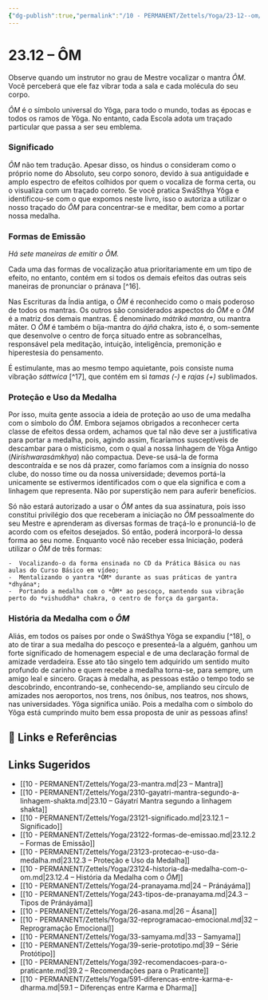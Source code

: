 ```yaml
---
{"dg-publish":true,"permalink":"/10 - PERMANENT/Zettels/Yoga/23-12--om/","title":"23.12 – ÔM","tags":["source/trato-yoga","type/concept"],"noteIcon":""}
---
```



# 23.12 – ÔM

Observe quando um instrutor no grau de Mestre vocalizar o mantra *ÔM*. Você perceberá que ele faz vibrar toda a sala e cada molécula do seu corpo.

*ÔM* é o símbolo universal do Yôga, para todo o mundo, todas as épocas e todos os ramos de Yôga. No entanto, cada Escola adota um traçado particular que passa a ser seu emblema.

### Significado
*ÔM* não tem tradução. Apesar disso, os hindus o consideram como o próprio nome do Absoluto, seu corpo sonoro, devido à sua antiguidade e amplo espectro de efeitos colhidos por quem o vocaliza de forma certa, ou o visualiza com um traçado correto. Se você pratica SwáSthya Yôga e identificou-se com o que expomos neste livro, isso o autoriza a utilizar o nosso traçado do *ÔM* para concentrar-se e meditar, bem como a portar nossa medalha.
### Formas de Emissão
**Há sete maneiras de emitir o *ÔM**.*

Cada uma das formas de vocalização atua prioritariamente em um tipo de efeito, no entanto, contém em si todos os demais efeitos das outras seis maneiras de pronunciar o pránava [^16].

Nas Escrituras da Índia antiga, o *ÔM* é reconhecido como o mais poderoso de todos os mantras. Os outros são considerados aspectos do *ÔM* e o *ÔM* é a matriz dos demais mantras. É denominado *mátriká mantra*, ou mantra māter. O *ÔM* é também o bíja-mantra do *ájñá* chakra, isto é, o som-semente que desenvolve o centro de força situado entre as sobrancelhas, responsável pela meditação, intuição, inteligência, premonição e hiperestesia do pensamento.

É estimulante, mas ao mesmo tempo aquietante, pois consiste numa vibração *sáttwica* [^17], que contém em si *tamas (-)* e *rajas (+)* sublimados.
### Proteção e Uso da Medalha
Por isso, muita gente associa a ideia de proteção ao uso de uma medalha com o símbolo do *ÔM*. Embora sejamos obrigados a reconhecer certa classe de efeitos dessa ordem, achamos que tal não deve ser a justificativa para portar a medalha, pois, agindo assim, ficaríamos susceptíveis de descambar para o misticismo, com o qual a nossa linhagem de Yôga Antigo (*Niríshwarasámkhya*) não compactua. Deve-se usá-la de forma descontraída e se nos dá prazer, como faríamos com a insígnia do nosso clube, do nosso time ou da nossa universidade; devemos portá-la unicamente se estivermos identificados com o que ela significa e com a linhagem que representa. Não por superstição nem para auferir benefícios.

Só não estará autorizado a usar o *ÔM* antes da sua assinatura, pois isso constitui privilégio dos que receberam a iniciação no *ÔM* pessoalmente do seu Mestre e aprenderam as diversas formas de traçá-lo e pronunciá-lo de acordo com os efeitos desejados. Só então, poderá incorporá-lo dessa forma ao seu nome. Enquanto você não receber essa Iniciação, poderá utilizar o *ÔM* de três formas:

    -  Vocalizando-o da forma ensinada no CD da Prática Básica ou nas aulas do Curso Básico em vídeo;
    -  Mentalizando o yantra *ÔM* durante as suas práticas de yantra *dhyána*;
    -  Portando a medalha com o *ÔM* ao pescoço, mantendo sua vibração perto do *vishuddha* chakra, o centro de força da garganta.
### História da Medalha com o *ÔM*
Aliás, em todos os países por onde o SwáSthya Yôga se expandiu [^18], o ato de tirar a sua medalha do pescoço e presenteá-la a alguém, ganhou um forte significado de homenagem especial e de uma declaração formal de amizade verdadeira. Esse ato tão singelo tem adquirido um sentido muito profundo de carinho e quem recebe a medalha torna-se, para sempre, um amigo leal e sincero. Graças à medalha, as pessoas estão o tempo todo se descobrindo, encontrando-se, conhecendo-se, ampliando seu círculo de amizades nos aeroportos, nos trens, nos ônibus, nos teatros, nos shows, nas universidades. Yôga significa união. Pois a medalha com o símbolo do Yôga está cumprindo muito bem essa proposta de unir as pessoas afins!


## 🔗 Links e Referências

## Links Sugeridos

- [[10 - PERMANENT/Zettels/Yoga/23-mantra.md\|23 – Mantra]]
- [[10 - PERMANENT/Zettels/Yoga/2310-gayatri-mantra-segundo-a-linhagem-shakta.md\|23.10 – Gáyatrí Mantra segundo a linhagem shakta]]
- [[10 - PERMANENT/Zettels/Yoga/23121-significado.md\|23.12.1 – Significado]]
- [[10 - PERMANENT/Zettels/Yoga/23122-formas-de-emissao.md\|23.12.2 – Formas de Emissão]]
- [[10 - PERMANENT/Zettels/Yoga/23123-protecao-e-uso-da-medalha.md\|23.12.3 – Proteção e Uso da Medalha]]
- [[10 - PERMANENT/Zettels/Yoga/23124-historia-da-medalha-com-o-om.md\|23.12.4 – História da Medalha com o *ÔM*]]
- [[10 - PERMANENT/Zettels/Yoga/24-pranayama.md\|24 – Pránáyáma]]
- [[10 - PERMANENT/Zettels/Yoga/243-tipos-de-pranayama.md\|24.3 – Tipos de Pránáyáma]]
- [[10 - PERMANENT/Zettels/Yoga/26-asana.md\|26 – Ásana]]
- [[10 - PERMANENT/Zettels/Yoga/32-reprogramacao-emocional.md\|32 – Reprogramação Emocional]]
- [[10 - PERMANENT/Zettels/Yoga/33-samyama.md\|33 – Samyama]]
- [[10 - PERMANENT/Zettels/Yoga/39-serie-prototipo.md\|39 – Série Protótipo]]
- [[10 - PERMANENT/Zettels/Yoga/392-recomendacoes-para-o-praticante.md\|39.2 – Recomendações para o Praticante]]
- [[10 - PERMANENT/Zettels/Yoga/591-diferencas-entre-karma-e-dharma.md\|59.1 – Diferenças entre Karma e Dharma]]